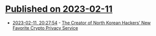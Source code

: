 # [Published on 2023-02-11](index.md)

* [2023-02-11, 20:27:54](https://news.ycombinator.com/item?id=34756023) - [The Creator of North Korean Hackers’ New Favorite Crypto Privacy Service](https://www.wired.com/story/sinbad-crypto-mixer-north-korean-hackers/)
